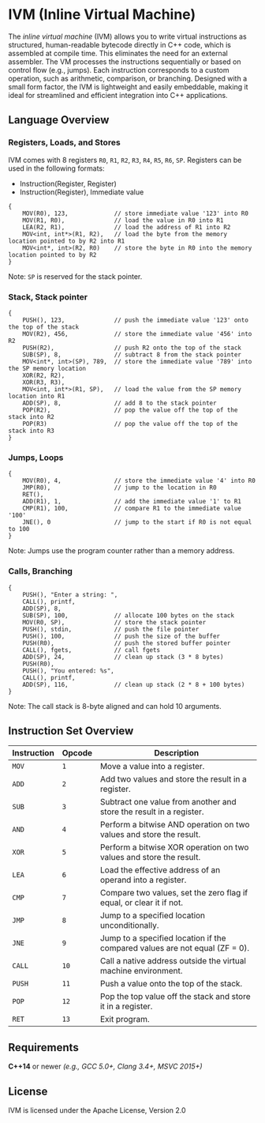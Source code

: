 IVM (Inline Virtual Machine)
====

The *inline virtual machine* (IVM) allows you to write virtual instructions as structured, human-readable bytecode directly in C++ code, which is assembled at compile time. This eliminates the need for an external assembler. The VM processes the instructions sequentially or based on control flow (e.g., jumps). Each instruction corresponds to a custom operation, such as arithmetic, comparison, or branching.  Designed with a small form factor, the IVM is lightweight and easily embeddable, making it ideal for streamlined and efficient integration into C++ applications.


Language Overview
-----------------

### Registers, Loads, and Stores

IVM comes with 8 registers `R0`, `R1`, `R2`, `R3`, `R4`, `R5`, `R6`, `SP`. Registers can be used in the following formats:

* Instruction(Register, Register)
* Instruction(Register), Immediate value
```
{
    MOV(R0), 123,     	      // store immediate value '123' into R0
    MOV(R1, R0),     	      // load the value in R0 into R1
    LEA(R2, R1),              // load the address of R1 into R2
    MOV<int, int*>(R1, R2),   // load the byte from the memory location pointed to by R2 into R1
    MOV<int*, int>(R2, R0)    // store the byte in R0 into the memory location pointed to by R2
}
```
Note: `SP` is reserved for the stack pointer.

### Stack, Stack pointer

```
{
    PUSH(), 123,     	      // push the immediate value '123' onto the top of the stack
    MOV(R2), 456,             // store the immediate value '456' into R2 
    PUSH(R2),                 // push R2 onto the top of the stack
    SUB(SP), 8,               // subtract 8 from the stack pointer
    MOV<int*, int>(SP), 789,  // store the immediate value '789' into the SP memory location
    XOR(R2, R2),            
    XOR(R3, R3),
    MOV<int, int*>(R1, SP),   // load the value from the SP memory location into R1
    ADD(SP), 8,               // add 8 to the stack pointer
    POP(R2),                  // pop the value off the top of the stack into R2
    POP(R3)                   // pop the value off the top of the stack into R3
}
```

### Jumps, Loops

```
{
    MOV(R0), 4,               // store the immediate value '4' into R0
    JMP(R0),                  // jump to the location in R0
    RET(),
    ADD(R1), 1,               // add the immediate value '1' to R1
    CMP(R1), 100,             // compare R1 to the immediate value '100'
    JNE(), 0                  // jump to the start if R0 is not equal to 100
}
```
Note: Jumps use the program counter rather than a memory address.

### Calls, Branching

```
{
    PUSH(), "Enter a string: ",   
    CALL(), printf,            
    ADD(SP), 8,
    SUB(SP), 100,             // allocate 100 bytes on the stack
    MOV(R0, SP),              // store the stack pointer
    PUSH(), stdin,            // push the file pointer
    PUSH(), 100,              // push the size of the buffer
    PUSH(R0),                 // push the stored buffer pointer
    CALL(), fgets,            // call fgets
    ADD(SP), 24,              // clean up stack (3 * 8 bytes)
    PUSH(R0),
    PUSH(), "You entered: %s",
    CALL(), printf,
    ADD(SP), 116,             // clean up stack (2 * 8 + 100 bytes)
}
```
Note: The call stack is 8-byte aligned and can hold 10 arguments.

Instruction Set Overview
-----------------

| **Instruction** | **Opcode** | **Description**                                                                          |
|-----------------|------------|------------------------------------------------------------------------------------------|
| `MOV`           | `1`        | Move a value into a register.						                                      |
| `ADD`           | `2`        | Add two values and store the result in a register.                                       |
| `SUB`           | `3`        | Subtract one value from another and store the result in a register.                      |
| `AND`           | `4`        | Perform a bitwise AND operation on two values and store the result.                      |
| `XOR`           | `5`        | Perform a bitwise XOR operation on two values and store the result.                      |
| `LEA`           | `6`        | Load the effective address of an operand into a register.                                |
| `CMP`           | `7`        | Compare two values, set the zero flag if equal, or clear it if not.                      |
| `JMP`           | `8`        | Jump to a specified location unconditionally.                                            |
| `JNE`           | `9`        | Jump to a specified location if the compared values are not equal (ZF = 0).              |
| `CALL`          | `10`       | Call a native address outside the virtual machine environment. 				          |
| `PUSH`          | `11`       | Push a value onto the top of the stack. 			                                      |
| `POP`           | `12`       | Pop the top value off the stack and store it in a register. 			                  |
| `RET`           | `13`       | Exit program.			     						                                      |

Requirements
-----------------

**C++14** or newer *(e.g., GCC 5.0+, Clang 3.4+, MSVC 2015+)*

License
-----------------

IVM is licensed under the Apache License, Version 2.0